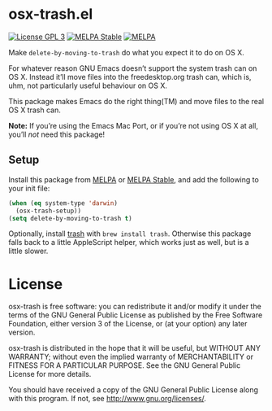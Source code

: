 # osx-trash.el

[![License GPL 3](https://img.shields.io/github/license/lunaryorn/osx-trash.el.svg)][COPYING]
[![MELPA Stable](http://stable.melpa.org/packages/osx-trash-badge.svg)](http://stable.melpa.org/#/osx-trash)
[![MELPA](http://melpa.org/packages/osx-trash-badge.svg)](http://melpa.org/#/osx-trash)

Make `delete-by-moving-to-trash` do what you expect it to do on OS X.

For whatever reason GNU Emacs doesn’t support the system trash can on OS X.
Instead it’ll move files into the freedesktop.org trash can, which is, uhm, not
particularly useful behaviour on OS X.

This package makes Emacs do the right thing(TM) and move files to the real OS X
trash can.

**Note:** If you’re using the Emacs Mac Port, or if you’re not using OS X at
all, you’ll *not* need this package!

[badge-gpl3]: https://img.shields.io/badge/license-GPL_3-blue.svg
[COPYING]: https://github.com/lunaryorn/osx-trash.el/blob/master/COPYING

Setup
-----

Install this package from [MELPA][] or [MELPA Stable][], and add the following
to your init file:

```cl
(when (eq system-type 'darwin)
  (osx-trash-setup))
(setq delete-by-moving-to-trash t)
```

Optionally, install [trash][] with `brew install trash`.  Otherwise this package
falls back to a little AppleScript helper, which works just as well, but is a
little slower.

[MELPA]: http://melpa.org
[MELPA Stable]: http://stable.melpa.org
[trash]: https://github.com/ali-rantakari/trash

License
=======

osx-trash is free software: you can redistribute it and/or modify it under the
terms of the GNU General Public License as published by the Free Software
Foundation, either version 3 of the License, or (at your option) any later
version.

osx-trash is distributed in the hope that it will be useful, but WITHOUT ANY
WARRANTY; without even the implied warranty of MERCHANTABILITY or FITNESS FOR A
PARTICULAR PURPOSE.  See the GNU General Public License for more details.

You should have received a copy of the GNU General Public License along with
this program.  If not, see <http://www.gnu.org/licenses/>.
